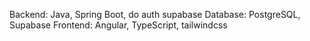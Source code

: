 Backend: Java, Spring Boot, do auth supabase
Database: PostgreSQL, Supabase
Frontend: Angular, TypeScript, tailwindcss